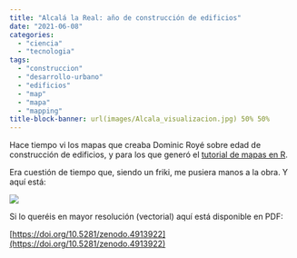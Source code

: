 ```yaml
---
title: "Alcalá la Real: año de construcción de edificios"
date: "2021-06-08"
categories: 
  - "ciencia"
  - "tecnologia"
tags: 
  - "construccion"
  - "desarrollo-urbano"
  - "edificios"
  - "map"
  - "mapa"
  - "mapping"
title-block-banner: url(images/Alcala_visualizacion.jpg) 50% 50% 
---
```


Hace tiempo vi los mapas que creaba Dominic Royé sobre edad de construcción de edificios, y para los que generó el [tutorial de mapas en R](https://dominicroye.github.io/en/2019/visualize-urban-growth/).

Era cuestión de tiempo que, siendo un friki, me pusiera manos a la obra. Y aquí está:

![](images/Alcala_visualizacion-1024x641.jpg)

Si lo queréis en mayor resolución (vectorial) aquí está disponible en PDF:

[https://doi.org/10.5281/zenodo.4913922](https://doi.org/10.5281/zenodo.4913922)

